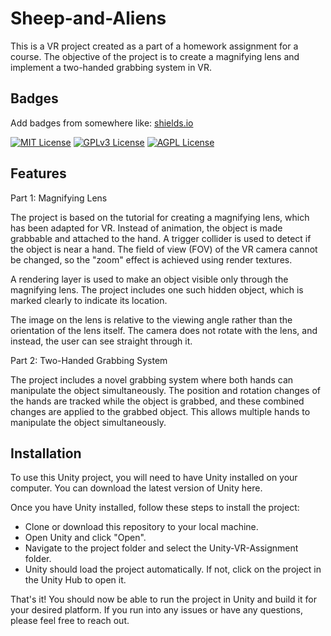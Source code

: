# Sheep-and-Aliens

This is a VR project created as a part of a homework assignment for a course. The objective of the project is to create a magnifying lens and implement a two-handed grabbing system in VR. 

## Badges

Add badges from somewhere like: [shields.io](https://shields.io/)

[![MIT License](https://img.shields.io/badge/License-MIT-green.svg)](https://choosealicense.com/licenses/mit/)
[![GPLv3 License](https://img.shields.io/badge/License-GPL%20v3-yellow.svg)](https://opensource.org/licenses/)
[![AGPL License](https://img.shields.io/badge/license-AGPL-blue.svg)](http://www.gnu.org/licenses/agpl-3.0)

## Features

Part 1: Magnifying Lens

The project is based on the tutorial for creating a magnifying lens, which has been adapted for VR. Instead of animation, the object is made grabbable and attached to the hand. A trigger collider is used to detect if the object is near a hand. The field of view (FOV) of the VR camera cannot be changed, so the "zoom" effect is achieved using render textures.

A rendering layer is used to make an object visible only through the magnifying lens. The project includes one such hidden object, which is marked clearly to indicate its location.

The image on the lens is relative to the viewing angle rather than the orientation of the lens itself. The camera does not rotate with the lens, and instead, the user can see straight through it.

Part 2: Two-Handed Grabbing System

The project includes a novel grabbing system where both hands can manipulate the object simultaneously. The position and rotation changes of the hands are tracked while the object is grabbed, and these combined changes are applied to the grabbed object. This allows multiple hands to manipulate the object simultaneously.

## Installation

To use this Unity project, you will need to have Unity installed on your computer. You can download the latest version of Unity here.

Once you have Unity installed, follow these steps to install the project:

- Clone or download this repository to your local machine.
- Open Unity and click "Open".
- Navigate to the project folder and select the Unity-VR-Assignment folder.
- Unity should load the project automatically. If not, click on the project in the Unity Hub to open it.

That's it! You should now be able to run the project in Unity and build it for your desired platform. If you run into any issues or have any questions, please feel free to reach out.